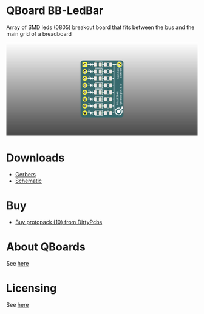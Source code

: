 # QBoard BB-LedBar

Array of SMD leds (0805) breakout board that fits between the bus and the main grid of a breadboard

![Board render](output/render.png)

# Downloads

* [Gerbers](output/gerbers.zip)
* [Schematic](output/schematic.pdf)

# Buy

* [Buy protopack (10) from DirtyPcbs](https://dirtypcbs.com/store/designer/details/qboards/6375/qboard-bb-led)

# About QBoards

See [here](https://github.com/qboards/kicad-boards#about-qboards)

# Licensing

See [here](https://github.com/qboards/kicad-boards#licensing)
